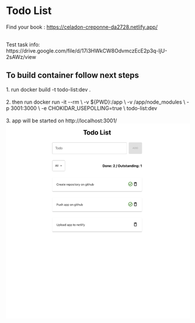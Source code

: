 <h1>Todo List</h1>

Find your book : https://celadon-creponne-da2728.netlify.app/

</br>
Test task info: https://drive.google.com/file/d/17i3HWkCW8OdvmczEcE2p3q-ljU-2sAWz/view
</br>

<h2>To build container follow next steps</h2>
1. run docker build -t todo-list:dev .
</br>
</br>
2. then run docker run -it --rm \
-v ${PWD}:/app \
-v /app/node_modules \
-p 3001:3000 \
-e CHOKIDAR_USEPOLLING=true \
todo-list:dev
</br>
</br>
3. app will be started on http://localhost:3001/

<img src="./page.png"  alt="page screen">
